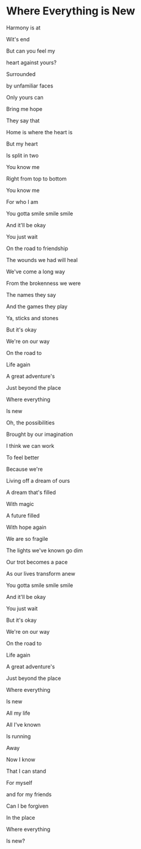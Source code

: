 # Where Everything is New

Harmony is at

Wit's end

But can you feel my

heart against yours?

Surrounded

by unfamiliar faces

Only yours can

Bring me hope

They say that

Home is where the heart is

But my heart

Is split in two

You know me

Right from top to bottom

You know me

For who I am

You gotta smile smile smile

And it'll be okay

You just wait

On the road to friendship

The wounds we had will heal

We've come a long way

From the brokenness we were

The names they say

And the games they play

Ya, sticks and stones

But it's okay

We're on our way

On the road to

Life again

A great adventure's

Just beyond the place

Where everything

Is new

Oh, the possibilities

Brought by our imagination

I think we can work

To feel better

Because we're

Living off a dream of ours

A dream that's filled

With magic

A future filled

With hope again

We are so fragile

The lights we've known go dim

Our trot becomes a pace

As our lives transform anew

You gotta smile smile smile

And it'll be okay

You just wait

But it's okay

We're on our way

On the road to

Life again

A great adventure's

Just beyond the place

Where everything

Is new

All my life

All I've known

Is running

Away

Now I know

That I can stand

For myself

and for my friends

Can I be forgiven

In the place

Where everything

Is new?

